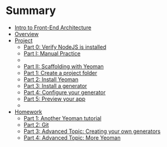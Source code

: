 # Summary

* [Intro to Front-End Architecture](README.md)
* [Overview](overview.md)
* [Project](project/README.md)
   * [Part 0: Verify NodeJS is installed](project/part_0_verify_nodejs_is_installed.md)
   * [Part I: Manual Practice](project/part_imanual_practice.md)
   * [](project/.md)
   * [Part II: Scaffolding with Yeoman](project/part_ii_scaffolding_with_yeoman.md)
   * [Part 1: Create a project folder](project/part_1_create_a_project_folder.md)
   * [Part 2:  Install Yeoman](project/part_2_installyeoman.md)
   * [Part 3:  Install a generator](project/part_3_installa_generator.md)
   * [Part 4: Configure your generator](project/part_4_configure_your_generator.md)
   * [Part 5:  Preview your app](project/part_5_preview_your_app.md)
   * [](project/.10.md)
* [Homework](homework/README.md)
   * [Part 1: Another Yeoman tutorial](homework/part_1_another_yeoman_tutorial.md)
   * [Part 2: Git](homework/part_2_git.md)
   * [Part 3: Advanced Topic: Creating your own generators](homework/part_3_advanced_topic_creating_your_own_generators.md)
   * [Part 4: Advanced Topic: More Yeoman](homework/part_4_advanced_topic_more_yeoman.md)

